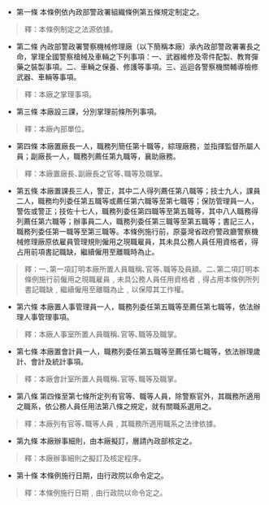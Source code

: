 * 第一條 本條例依內政部警政署組織條例第五條規定制定之。

> 釋：本條例制定之法源依據。

* 第二條 內政部警政署警察機械修理廠（以下簡稱本廠）承內政部警政署署長之命，掌理全國警察槍械及車輛之下列事項：一、武器維修及零件配製、教育彈藥之裝製事項。二、車輛之保養、修護等事項。三、巡迴各警察機關輔導檢修武器、車輛等事項。

> 釋：本廠之掌理事項。

* 第三條 本廠設三課，分別掌理前條所列事項。

> 釋：本廠內部單位。

* 第四條 本廠置廠長一人，職務列簡任第十職等，綜理廠務，並指揮監督所屬人員；副廠長一人，職務列薦任第九職等，襄助廠務。

> 釋：本廠置廠長､副廠長之官等､職等及職掌。

* 第五條 本廠置課長三人，警正，其中二人得列薦任第八職等；技士九人，課員二人，職務均列委任第五職等或薦任第六職等至第七職等；保防管理員一人，警佐或警正；技佐十七人，職務列委任第四職等至第五職等，其中八人職務得列薦任第六職等；辦事員二人，職務列委任第三職等至第五職等；書記三人，職務列委任第一職等至第三職等。本條例施行前，原臺灣省政府警政廳警察機械修理廠原依雇員管理規則僱用之現職雇員，其未具公務人員任用資格者，得占用前項書記職缺，繼續僱用至離職時為止。

> 釋：一､第一項訂明本廠所置人員職稱､官等､職等及員額。二､第二項訂明本條例施行前僱用之現職雇員﹐未具公務人員任用資格者﹐得占用本條例所列書記職缺﹐繼續僱用至離職為止﹐以保障其工作權。

* 第六條 本廠置人事管理員一人，職務列委任第五職等至薦任第七職等，依法辦理人事管理事項。

> 釋：本廠人事室所置人員職稱､官等､職等及職掌。

* 第七條 本廠置會計員一人，職務列委任第五職等至薦任第七職等，依法辦理歲計、會計及統計事項。

> 釋：本廠會計室所置人員職稱､官等､職等及職掌。

* 第八條 第四條至第七條所定列有官等、職等人員，除警察官外，其職務所適用之職系，依公務人員任用法第八條之規定，就有關職系選用之。

> 釋：本廠列有官等､職等人員﹐其職務所適用職系之法律依據。

* 第九條 本廠辦事細則，由本廠擬訂，層請內政部核定之。

> 釋：本廠辦事細則之擬訂及核定程序。

* 第十條 本條例施行日期，由行政院以命令定之。

> 釋：本條例施行日期﹐由行政院以命令定之。

